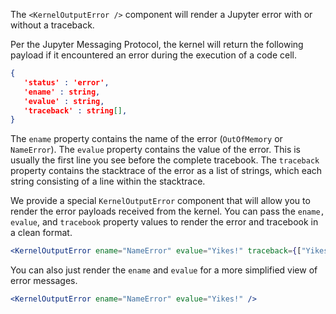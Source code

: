 The `<KernelOutputError />` component will render a Jupyter error with or without a traceback.

Per the Jupyter Messaging Protocol, the kernel will return the following payload if it encountered an error during the execution of a code cell.

```json
{
   'status' : 'error',
   'ename' : string,
   'evalue' : string,
   'traceback' : string[],
}
```

The `ename` property contains the name of the error (`OutOfMemory` or `NameError`). The `evalue` property contains the value of the error. This is usually the first line you see before the complete tracebook. The `traceback` property contains the stacktrace of the error as a list of strings, which each string consisting of a line within the stacktrace.

We provide a special `KernelOutputError` component that will allow you to render the error payloads received from the kernel. You can pass the `ename,` `evalue`, and `tracebook` property values to render the error and tracebook in a clean format.

```jsx
<KernelOutputError ename="NameError" evalue="Yikes!" traceback={["Yikes, never heard of that one!"]} />
```

You can also just render the `ename` and `evalue` for a more simplified view of error messages.

```jsx
<KernelOutputError ename="NameError" evalue="Yikes!" />
```
